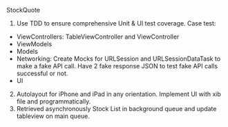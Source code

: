 StockQuote

1. Use TDD to ensure comprehensive Unit & UI test coverage. Case test:
- ViewControllers: TableViewController and ViewController
- ViewModels
- Models
- Networking: Create Mocks for URLSession and URLSessionDataTask to make a fake API call. Have 2 fake response JSON to test fake API calls successful or not.
- UI

2. Autolayout for iPhone and iPad in any orientation. Implement UI with xib file and programmatically.
3. Retrieved asynchronously Stock List in background queue and update tableview on main queue.
